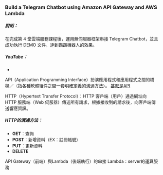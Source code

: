 ### Build a Telegram Chatbot using Amazon API Gateway and AWS Lambda
##### 說明：  
在完成第 4 堂雲端服務課程後，運用無伺服器框架串接 Telegram Chatbot，並且成功執行 DEMO 文件，達到鸚鵡機器人的效果。

##### YouTube：  
* 



API（Application Programming Interface）扮演應用程式和應用程式之間的橋樑／（指各種軟體組件之間一套明確定義的溝通方法）。 
[甚麼是API](https://www.youtube.com/watch?v=zvKadd9Cflc&t=204s)

HTTP（Hypertext Transfer Protocol）：HTTP 客戶端（用戶）通過網址向 HTTP 服務端（Web 伺服器）傳送所有請求，根據接收到的請求後，向客戶端傳送響應資訊。
##### HTTP的溝通方法：
* **GET**：查詢  
* **POST**：新增資料（EX：註冊帳號）  
* **PUT**：更新資料
* **DELETE**  



API Gateway（前端）與Lambda（後端執行）的串接
Lambda：server的運算服務
